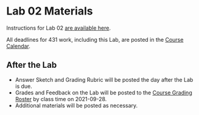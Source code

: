 # Lab 02 Materials

Instructions for Lab 02 [are available here](lab02.md).

All deadlines for 431 work, including this Lab, are posted in the [Course Calendar](https://thomaselove.github.io/431/calendar.html).

## After the Lab

- Answer Sketch and Grading Rubric will be posted the day after the Lab is due.
- Grades and Feedback on the Lab will be posted to the [Course Grading Roster](https://bit.ly/431-2021-grades) by class time on 2021-09-28.
- Additional materials will be posted as necessary.
